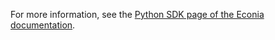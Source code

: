For more information, see the [Python SDK page of the Econia documentation](https://econia.dev/off-chain/python-sdk).
